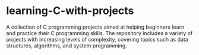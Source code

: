 # learning-C-with-projects
A collection of C programming projects aimed at helping beginners learn and practice their C programming skills. The repository includes a variety of projects with increasing levels of complexity, covering topics such as data structures, algorithms, and system programming.
